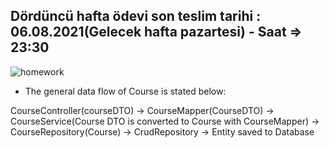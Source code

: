 ## Dördüncü hafta ödevi son teslim tarihi : 06.08.2021(Gelecek hafta pazartesi) - Saat =>  23:30

![homework](https://user-images.githubusercontent.com/45206582/131386439-6727321a-5a50-4c20-9413-ea4013013434.PNG)


* The general data flow of Course is stated below:

CourseController(courseDTO) -> CourseMapper(CourseDTO) -> CourseService(Course DTO is converted to Course with CourseMapper) -> CourseRepository(Course) -> CrudRepository -> Entity saved to Database